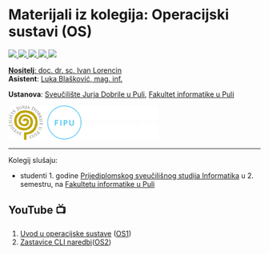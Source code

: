 # Materijali iz kolegija: Operacijski sustavi (OS)

<p>
  <a href="https://ubuntu.com/server" target="_blank">  <img src="https://img.shields.io/badge/Ubuntu-E95420?logo=ubuntu&logoColor=white" />
      <a href="https://www.gnu.org/software/bash/" target="_blank">  <img src="https://img.shields.io/badge/Bash-4EAA25?logo=gnubash&logoColor=fff" />
  <a href="https://www.linux.org/" target="_blank">  <img src="https://img.shields.io/badge/Linux-FCC624?logo=linux&logoColor=black" />
  <a href="https://git-scm.com/" target="_blank">  <img src="https://img.shields.io/badge/Git-F05032?logo=git&logoColor=fff" />
  <a href="https://www.vim.org/" target="_blank">  <img src="https://img.shields.io/badge/Vim-%2311AB00.svg?logo=vim&logoColor=white" />
</p>

**Nositelj**: [doc. dr. sc. Ivan Lorencin](https://fipu.unipu.hr/fipu/ivan.lorencin)  
**Asistent**: [Luka Blašković, mag. inf.](https://fipu.unipu.hr/fipu/luka.blaskovic)

**Ustanova**: [Sveučilište Jurja Dobrile u Puli](https://www.unipu.hr/), [Fakultet informatike u Puli](https://fipu.unipu.hr/)

<picture>
  <source media="(prefers-color-scheme: dark)" srcset="https://raw.githubusercontent.com/lukablaskovic/FIPU-WA/refs/heads/main/FIPU_UNIPU_white.png">
  <source media="(prefers-color-scheme: light)" srcset="https://raw.githubusercontent.com/lukablaskovic/FIPU-WA/refs/heads/main/FIPU_UNIPU.png">
  <img alt="Fakultet informatike u Puli (materijali iz kolegija Operacijski sustavi - Luka Blašković)" 
       src="https://raw.githubusercontent.com/lukablaskovic/FIPU-WA/refs/heads/main/FIPU_UNIPU_white.png" width="300">
</picture>

---

Kolegij slušaju:
- studenti 1. godine [Prijediplomskog sveučilišnog studija Informatika](https://fipu.unipu.hr/fipu/studijski_programi/preddiplomski_sveucilisni_studij_informatika) u 2. semestru, na [Fakultetu informatike u Puli](https://fipu.unipu.hr/fipu)

## YouTube 📺

1. [Uvod u operacijske sustave](https://youtu.be/IkmykdaaeyA) ([OS1](https://github.com/lukablaskovic/FIPU-OS/tree/main/OS1%20-%20Uvod%20u%20operacijske%20sustave))
2. [Zastavice CLI naredbi](https://youtu.be/TADw8BZA9Tg)([OS2](https://github.com/lukablaskovic/FIPU-OS/tree/main/OS2%20-%20Zastavice%20CLI%20naredbi))

